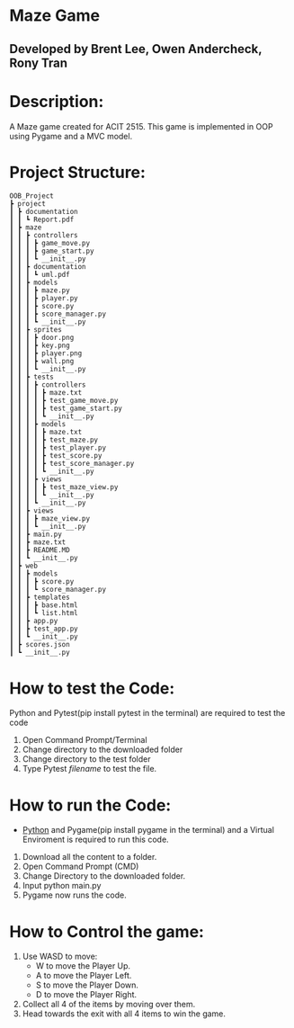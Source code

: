 # Maze Game
## Developed by Brent Lee, Owen Andercheck, Rony Tran
  
# Description:
A Maze game created for ACIT 2515.
This game is implemented in OOP using Pygame and a MVC model.

# Project Structure:
 ```
OOB_Project
 ┣ project
 ┃ ┣ documentation
 ┃ ┃ ┗ Report.pdf
 ┃ ┣ maze
 ┃ ┃ ┣ controllers
 ┃ ┃ ┃ ┣ game_move.py
 ┃ ┃ ┃ ┣ game_start.py
 ┃ ┃ ┃ ┗ __init__.py
 ┃ ┃ ┣ documentation
 ┃ ┃ ┃ ┗ uml.pdf
 ┃ ┃ ┣ models
 ┃ ┃ ┃ ┣ maze.py
 ┃ ┃ ┃ ┣ player.py
 ┃ ┃ ┃ ┣ score.py
 ┃ ┃ ┃ ┣ score_manager.py
 ┃ ┃ ┃ ┗ __init__.py
 ┃ ┃ ┣ sprites
 ┃ ┃ ┃ ┣ door.png
 ┃ ┃ ┃ ┣ key.png
 ┃ ┃ ┃ ┣ player.png
 ┃ ┃ ┃ ┣ wall.png
 ┃ ┃ ┃ ┗ __init__.py
 ┃ ┃ ┣ tests
 ┃ ┃ ┃ ┣ controllers
 ┃ ┃ ┃ ┃ ┣ maze.txt
 ┃ ┃ ┃ ┃ ┣ test_game_move.py
 ┃ ┃ ┃ ┃ ┣ test_game_start.py
 ┃ ┃ ┃ ┃ ┗ __init__.py
 ┃ ┃ ┃ ┣ models
 ┃ ┃ ┃ ┃ ┣ maze.txt
 ┃ ┃ ┃ ┃ ┣ test_maze.py
 ┃ ┃ ┃ ┃ ┣ test_player.py
 ┃ ┃ ┃ ┃ ┣ test_score.py
 ┃ ┃ ┃ ┃ ┣ test_score_manager.py
 ┃ ┃ ┃ ┃ ┗ __init__.py
 ┃ ┃ ┃ ┣ views
 ┃ ┃ ┃ ┃ ┣ test_maze_view.py
 ┃ ┃ ┃ ┃ ┗ __init__.py
 ┃ ┃ ┃ ┗ __init__.py
 ┃ ┃ ┣ views
 ┃ ┃ ┃ ┣ maze_view.py
 ┃ ┃ ┃ ┗ __init__.py
 ┃ ┃ ┣ main.py
 ┃ ┃ ┣ maze.txt
 ┃ ┃ ┣ README.MD
 ┃ ┃ ┗ __init__.py
 ┃ ┣ web
 ┃ ┃ ┣ models
 ┃ ┃ ┃ ┣ score.py
 ┃ ┃ ┃ ┗ score_manager.py
 ┃ ┃ ┣ templates
 ┃ ┃ ┃ ┣ base.html
 ┃ ┃ ┃ ┗ list.html
 ┃ ┃ ┣ app.py
 ┃ ┃ ┣ test_app.py
 ┃ ┃ ┗ __init__.py
 ┃ ┣ scores.json
 ┃ ┗ __init__.py
 ```
 # How to test the Code:
 Python and Pytest(pip install pytest in the terminal) are required to test the code
 1. Open Command Prompt/Terminal
 2. Change directory to the downloaded folder
 3. Change directory to the test folder
 4. Type Pytest *filename* to test the file.
 
 # How to run the Code:
  - [Python](https://www.python.org/) and Pygame(pip install pygame in the terminal) and a Virtual Enviroment is required to run this code.

 1. Download all the content to a folder.
 2. Open Command Prompt (CMD)
 3. Change Directory to the downloaded folder.
 4. Input python main.py
 5. Pygame now runs the code.
 
 # How to Control the game:
 1. Use WASD to move:
    - W to move the Player Up.
    - A to move the Player Left.
    - S to move the Player Down.
    - D to move the Player Right.
 2. Collect all 4 of the items by moving over them.
 3. Head towards the exit with all 4 items to win the game.
 
  
